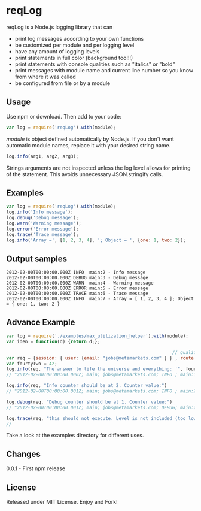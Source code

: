 reqLog
===========

reqLog is a Node.js logging library that can

* print log messages according to your own functions
* be customized per module and per logging level
* have any amount of logging levels
* print statements in full color (background too!!!)
* print statements with console qualities such as "italics" or "bold"
* print messages with module name and current line number so you know from where it was called
* be configured from file or by a module

Usage
-----
Use npm or download. Then add to your code:

```javascript
var log = require('reqLog').with(module);
```

*module* is object defined automatically by Node.js. If you don't want automatic module names, replace it with your desired string name.

```javascript
log.info(arg1, arg2, arg3);
```

Strings arguments are not inspected unless the log level allows for printing of the statement.  This avoids unnecessary JSON.stringify calls.

Examples
--------

```javascript
var log = require('reqLog').with(module);
log.info('Info message');
log.debug('Debug message');
log.warn('Warning message');
log.error('Error message');
log.trace('Trace message');
log.info('Array =', [1, 2, 3, 4], '; Object = ', {one: 1, two: 2});
```


Output samples
--------------

```
2012-02-00T00:00:00.000Z INFO  main:2 - Info message
2012-02-00T00:00:00.000Z DEBUG main:3 - Debug message
2012-02-00T00:00:00.000Z WARN  main:4 - Warning message
2012-02-00T00:00:00.000Z ERROR main:5 - Error message
2012-02-00T00:00:00.000Z TRACE main:6 - Trace message
2012-02-00T00:00:00.000Z INFO  main:7 - Array = [ 1, 2, 3, 4 ]; Object = { one: 1, two: 2 }
```

Advance Example
---------------

```javascript
var log = require('./examples/max_utilization_helper').with(module);
var iden = function(d) {return d;};

                                                              // qualifiers to make it a 'req' object
var req = {session: { user: {email: "jobs@metamarkets.com" } } , route: {}, res: {}, next: iden};
var fourtyTwo = 42;
log.info(req, "The answer to life the universe and everything: '", fourtyTwo, "'")
// "2012-02-00T00:00:00.000Z; main; jobs@metamarkets.com; INFO ; main:18; The answer to life the universe and everything: '!¿!fourtyTwo!¿!'; 1"

log.info(req, "Info counter should be at 2. Counter value:")
// "2012-02-00T00:00:00.001Z; main; jobs@metamarkets.com; INFO ; main:21; Info counter should be at 2. Counter value:; 2"

log.debug(req, "Debug counter should be at 1. Counter value:")
// "2012-02-00T00:00:00.001Z; main; jobs@metamarkets.com; DEBUG; main:24; Debug counter should be at 1. Counter value:; 1"

log.trace(req, "this should not execute. Level is not included (too low in stack)")
//
```

Take a look at the examples directory for different uses.


Changes
-------
0.0.1 - First npm release


License
-------
Released under MIT License. Enjoy and Fork!
